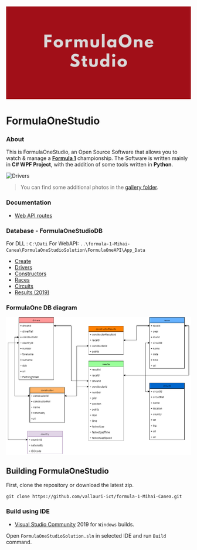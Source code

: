 ![Presentation](https://github.com/vallauri-ict/formula-1-Mihai-Canea/blob/master/Assets/image/Formula1.png)

# FormulaOneStudio

### About
This is FormulaOneStudio, an Open Source Software that allows you to watch & manage a **[Formula 1](https://www.formula1.com/)** championship.
The Software is written mainly in **C# WPF Project**, with the addition of some tools written in **Python**.

![Drivers](https://github.com/vallauri-ict/formula-1-Mihai-Canea/blob/master/Assets/image/drivers.gif)
> You can find some additional photos in the [gallery folder](./Assets/doc/Gallery.md).

### Documentation
- [Web API routes](./Assets/doc/WebApi.md)

### Database - FormulaOneStudioDB
For DLL : `C:\Dati`
For WebAPI: `..\formula-1-Mihai-Canea\FormulaOneStudioSolution\FormulaOneAPI\App_Data`
- [Create](./Assets/doc/sql/FormulaOneCreate.sql)
- [Drivers](./Assets/doc/sql/drivers.sql)
- [Constructors](./Assets/doc/sql/constructors.sql)
- [Races](./Assets/doc/sql/races.sql)
- [Circuits](./Assets/doc/sql/circuits.sql)
- [Results (2019)](./Assets/doc/sql/results.sql)

### FormulaOne DB diagram
![DB diagram](https://github.com/vallauri-ict/formula-1-Mihai-Canea/blob/master/Assets/image/diagrams.png)

## Building FormulaOneStudio
First, clone the repository or download the latest zip.

```
git clone https://github.com/vallauri-ict/formula-1-Mihai-Canea.git
````
### Build using IDE
* [Visual Studio Community](https://visualstudio.microsoft.com/it/vs/community/) 2019 for ```Windows``` builds.

Open ```FormulaOneStudioSolution.sln``` in selected IDE and run ```Build``` command.
